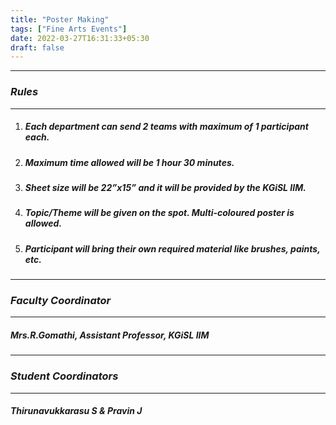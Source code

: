 ```yaml
---
title: "Poster Making"
tags: ["Fine Arts Events"]
date: 2022-03-27T16:31:33+05:30
draft: false
---
```

***
### ***Rules***
***
1. ##### Each department can send 2 teams with maximum of 1 participant each.
2. ##### Maximum time allowed will be 1 hour 30 minutes.
3. ##### Sheet size will be 22”x15” and it will be provided by the KGiSL IIM.
4. ##### Topic/Theme will be given on the spot. Multi-coloured poster is allowed.
5. ##### Participant will bring their own required material like brushes, paints, etc.

***
### ***Faculty Coordinator***
***
##### Mrs.R.Gomathi, Assistant Professor, KGiSL IIM

***
### ***Student Coordinators***
***
##### Thirunavukkarasu S & Pravin J



